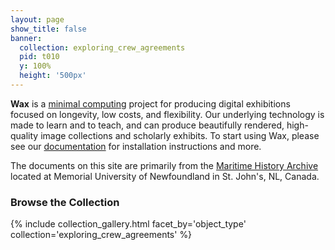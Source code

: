 ```yaml
---
layout: page
show_title: false
banner:
  collection: exploring_crew_agreements
  pid: t010
  y: 100%
  height: '500px'
---
```


__Wax__ is a [minimal computing](http://go-dh.github.io/mincomp/) project for producing digital exhibitions focused on longevity, low costs, and flexibility. Our underlying technology is made to learn and to teach, and can produce beautifully rendered, high-quality image collections and scholarly exhibits. To start using Wax, please see our [documentation](https://minicomp.github.io/wiki/#/wax/) for installation instructions and more.

The documents on this site are primarily from the [Maritime History Archive](https://www.mun.ca/mha/) located at Memorial University of Newfoundland in St. John's, NL, Canada.

### Browse the Collection

{% include collection_gallery.html facet_by='object_type' collection='exploring_crew_agreements' %}
